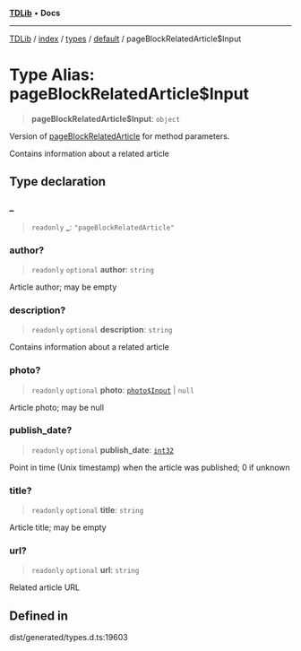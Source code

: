 [**TDLib**](../../../../../../README.md) • **Docs**

***

[TDLib](../../../../../../modules.md) / [index](../../../../../README.md) / [types](../../../README.md) / [default](../README.md) / pageBlockRelatedArticle$Input

# Type Alias: pageBlockRelatedArticle$Input

> **pageBlockRelatedArticle$Input**: `object`

Version of [pageBlockRelatedArticle](pageBlockRelatedArticle-1.md) for method parameters.

Contains information about a related article

## Type declaration

### \_

> `readonly` **\_**: `"pageBlockRelatedArticle"`

### author?

> `readonly` `optional` **author**: `string`

Article author; may be empty

### description?

> `readonly` `optional` **description**: `string`

Contains information about a related article

### photo?

> `readonly` `optional` **photo**: [`photo$Input`](photo$Input-1.md) \| `null`

Article photo; may be null

### publish\_date?

> `readonly` `optional` **publish\_date**: [`int32`](int32-1.md)

Point in time (Unix timestamp) when the article was published; 0 if unknown

### title?

> `readonly` `optional` **title**: `string`

Article title; may be empty

### url?

> `readonly` `optional` **url**: `string`

Related article URL

## Defined in

dist/generated/types.d.ts:19603
